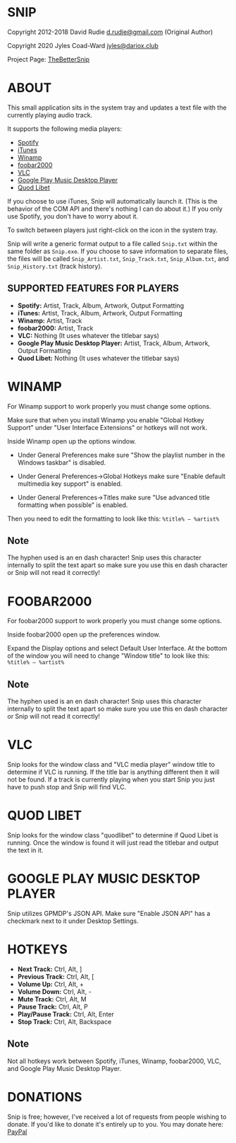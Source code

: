 SNIP
====
Copyright 2012-2018 David Rudie <d.rudie@gmail.com> (Original Author)

Copyright 2020 Jyles Coad-Ward <jyles@dariox.club>

Project Page: [TheBetterSnip](https://github.com/jylescoad-ward/TheBetterSnip)

ABOUT
=====
This small application sits in the system tray and updates a text
file with the currently playing audio track.

It supports the following media players:
* [Spotify](https://www.spotify.com/)
* [iTunes](https://www.apple.com/itunes/)
* [Winamp](http://www.winamp.com/)
* [foobar2000](http://www.foobar2000.org/)
* [VLC](http://www.videolan.org/vlc/)
* [Google Play Music Desktop Player](https://www.googleplaymusicdesktopplayer.com/)
* [Quod Libet](https://quodlibet.readthedocs.io/)

If you choose to use iTunes, Snip will automatically launch it. (This
is the behavior of the COM API and there's nothing I can do about it.) If you
only use Spotify, you don't have to worry about it.

To switch between players just right-click on the icon in the system tray.

Snip will write a generic format output to a file called `Snip.txt` within the
same folder as `Snip.exe`.  If you choose to save information to separate files, 
the files will be called `Snip_Artist.txt`, `Snip_Track.txt`, `Snip_Album.txt`, 
and `Snip_History.txt` (track history).

SUPPORTED FEATURES FOR PLAYERS
------------------------------
* **Spotify:** Artist, Track, Album, Artwork, Output Formatting
* **iTunes:** Artist, Track, Album, Artwork, Output Formatting
* **Winamp:** Artist, Track
* **foobar2000:** Artist, Track
* **VLC:** Nothing (It uses whatever the titlebar says)
* **Google Play Music Desktop Player:** Artist, Track, Album, Artwork, Output
    Formatting
* **Quod Libet:** Nothing (It uses whatever the titlebar says)

WINAMP
======
For Winamp support to work properly you must change some options.

Make sure that when you install Winamp you enable "Global Hotkey Support"
under "User Interface Extensions" or hotkeys will not work.

Inside Winamp open up the options window.

* Under General Preferences make sure "Show the playlist number in the Windows
    taskbar" is disabled.

* Under General Preferences->Global Hotkeys make sure "Enable default
    multimedia key support" is enabled.

* Under General Preferences->Titles make sure "Use advanced title formatting
    when possible" is enabled.

Then you need to edit the formatting to look like this:
`%title% – %artist%`

Note
----
The hyphen used is an en dash character!  Snip uses this character internally
to split the text apart so make sure you use this en dash character or Snip
will not read it correctly!

FOOBAR2000
==========
For foobar2000 support to work properly you must change some options.

Inside foobar2000 open up the preferences window.

Expand the Display options and select Default User Interface.  At the bottom
of the window you will need to change "Window title" to look like this:
`%title% – %artist%`

Note
----
The hyphen used is an en dash character!  Snip uses this character internally
to split the text apart so make sure you use this en dash character or Snip
will not read it correctly!

VLC
===
Snip looks for the window class and "VLC media player" window title to
determine if VLC is running.  If the title bar is anything different then it
will not be found.  If a track is currently playing when you start Snip you
just have to push stop and Snip will find VLC.

QUOD LIBET
==========
Snip looks for the window class "quodlibet" to determine if Quod Libet is
running.  Once the window is found it will just read the titlebar and output
the text in it.

GOOGLE PLAY MUSIC DESKTOP PLAYER
================================
Snip utilizes GPMDP's JSON API. Make sure "Enable JSON API" has a checkmark
next to it under Desktop Settings.

HOTKEYS
=======
* **Next Track:** Ctrl, Alt, ]
* **Previous Track:** Ctrl, Alt, [
* **Volume Up:** Ctrl, Alt, +
* **Volume Down:** Ctrl, Alt, -
* **Mute Track:** Ctrl, Alt, M
* **Pause Track:** Ctrl, Alt, P
* **Play/Pause Track:** Ctrl, Alt, Enter
* **Stop Track:** Ctrl, Alt, Backspace

Note
----
Not all hotkeys work between Spotify, iTunes, Winamp, foobar2000, VLC, and
Google Play Music Desktop Player.

DONATIONS
=========
Snip is free; however, I've received a lot of requests from people wishing
to donate. If you'd like to donate it's entirely up to you. You may donate
here: [PayPal](https://paypal.me/thedopefish)
